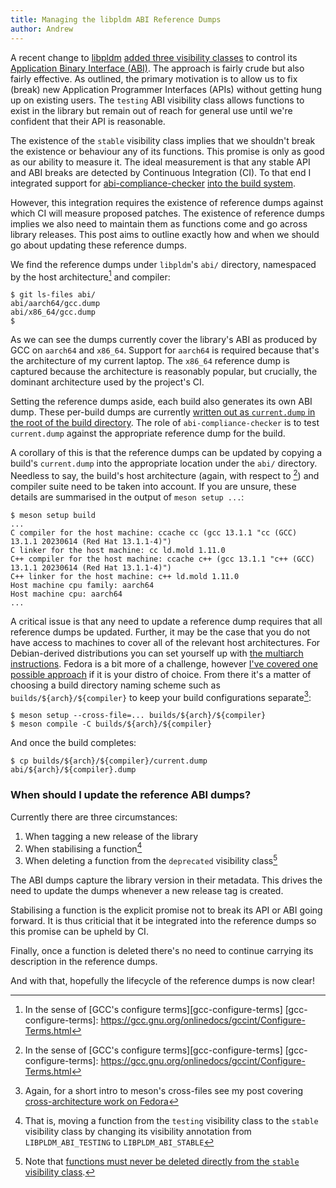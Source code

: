 ```yaml
---
title: Managing the libpldm ABI Reference Dumps
author: Andrew
---
```


A recent change to [libpldm][] [added three visibility
classes][amboar-libpldm-abi-control] to control its [Application Binary
Interface (ABI)][mike-hearn-writing-shared-libraries]. The approach is fairly
crude but also fairly effective. As outlined, the primary motivation is to allow
us to fix (break) new Application Programmer Interfaces (APIs) without getting
hung up on existing users. The `testing` ABI visibility class allows functions
to exist in the library but remain out of reach for general use until we're
confident that their API is reasonable.

[libpldm]: https://github.com/openbmc/libpldm
[amboar-libpldm-abi-control]: _posts/2023-06-06-deprecated-stable-and-testing-abis-for-libpldm.md
[mike-hearn-writing-shared-libraries]: https://plan99.net/~mike/writing-shared-libraries.html#backwards-compat

The existence of the `stable` visibility class implies that we shouldn't break
the existence or behaviour any of its functions. This promise is only as good as
our ability to measure it. The ideal measurement is that any stable API and ABI
breaks are detected by Continuous Integration (CI). To that end I integrated
support for [abi-compliance-checker][] [into the build
system][libpldm-abi-compliance].

[abi-compliance-checker]: https://lvc.github.io/abi-compliance-checker/
[libpldm-abi-compliance]: https://github.com/openbmc/libpldm/commit/953bc8c1a4e9f21981897d06b71159e403dfff1b

However, this integration requires the existence of reference dumps against
which CI will measure proposed patches. The existence of reference dumps implies
we also need to maintain them as functions come and go across library releases.
This post aims to outline exactly how and when we should go about updating these
reference dumps.

We find the reference dumps under `libpldm`'s `abi/` directory, namespaced by
the host architecture[^1] and compiler:

[^1]: In the sense of [GCC's configure terms][gcc-configure-terms]
[gcc-configure-terms]: https://gcc.gnu.org/onlinedocs/gccint/Configure-Terms.html

```
$ git ls-files abi/
abi/aarch64/gcc.dump
abi/x86_64/gcc.dump
$
```

As we can see the dumps currently cover the library's ABI as produced by GCC on
`aarch64` and `x86_64`. Support for `aarch64` is required because that's the
architecture of my current laptop. The `x86_64` reference dump is captured
because the architecture is reasonably popular, but crucially, the dominant
architecture used by the project's CI.

Setting the reference dumps aside, each build also generates its own ABI dump.
These per-build dumps are currently [written out as `current.dump` in the root
of the build directory][libpldm-build-abi-dump-location]. The role of
`abi-compliance-checker` is to test `current.dump` against the appropriate
reference dump for the build.

[libpldm-build-abi-dump-location]: https://github.com/openbmc/libpldm/blob/291da1952b7459b890b2de742774e9dfc1b28cec/meson.build#L106-L116

A corollary of this is that the reference dumps can be updated by copying a
build's `current.dump` into the appropriate location under the `abi/` directory.
Needless to say, the build's host architecture (again, with respect to [^1]) and
compiler suite need to be taken into account. If you are unsure, these details
are summarised in the output of `meson setup ...`:

```
$ meson setup build
...
C compiler for the host machine: ccache cc (gcc 13.1.1 "cc (GCC) 13.1.1 20230614 (Red Hat 13.1.1-4)")
C linker for the host machine: cc ld.mold 1.11.0
C++ compiler for the host machine: ccache c++ (gcc 13.1.1 "c++ (GCC) 13.1.1 20230614 (Red Hat 13.1.1-4)")
C++ linker for the host machine: c++ ld.mold 1.11.0
Host machine cpu family: aarch64
Host machine cpu: aarch64
...
```

A critical issue is that any need to update a reference dump requires that all
reference dumps be updated. Further, it may be the case that you do not have
access to machines to cover all of the relevant host architectures. For
Debian-derived distributions you can set yourself up with [the multiarch
instructions][debian-wiki-multiarch]. Fedora is a bit more of a challenge,
however [I've covered one possible approach][amboar-fedora-multiarch] if it is
your distro of choice. From there it's a matter of choosing a build directory
naming scheme such as `builds/${arch}/${compiler}` to keep your build
configurations separate[^2]:

[debian-wiki-multiarch]: https://wiki.debian.org/Multiarch/HOWTO
[amboar-fedora-multiarch]: _posts/2023-06-15-cross-architecture-userspace-workflow-on-fedora-38.md

[^2]: Again, for a short intro to meson's cross-files see my post covering
      [cross-architecture work on Fedora][amboar-fedora-multiarch]

```
$ meson setup --cross-file=... builds/${arch}/${compiler}
$ meson compile -C builds/${arch}/${compiler}
```

And once the build completes:

```
$ cp builds/${arch}/${compiler}/current.dump abi/${arch}/${compiler}.dump
```

### When should I update the reference ABI dumps?

Currently there are three circumstances:

1. When tagging a new release of the library
2. When stabilising a function[^3]
3. When deleting a function from the `deprecated` visibility class[^4]

[^3]: That is, moving a function from the `testing` visibility class to the
      `stable` visibility class by changing its visibility annotation from
      `LIBPLDM_ABI_TESTING` to `LIBPLDM_ABI_STABLE`

[^4]: Note that [functions must never be deleted directly from the `stable`
      visibility class][libpldm-working-with-libpldm].

[libpldm-working-with-libpldm]: https://github.com/openbmc/libpldm#working-with-libpldm

The ABI dumps capture the library version in their metadata. This drives the
need to update the dumps whenever a new release tag is created.

Stabilising a function is the explicit promise not to break its API or ABI going
forward. It is thus criticial that it be integrated into the reference dumps so
this promise can be upheld by CI.

Finally, once a function is deleted there's no need to continue carrying its
description in the reference dumps.

And with that, hopefully the lifecycle of the reference dumps is now clear!
